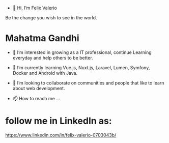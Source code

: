 - 👋 Hi, I’m Felix Valerio

Be the change you wish to see in the world.
# Mahatma Gandhi

- 👀 I’m interested in growing as a IT professional, continue Learning everyday and help others to be better.


- 🌱 I’m currently learning Vue.js, Nuxt.js, Laravel, Lumen, Symfony, Docker and Android with Java.


- 💞️ I’m looking to collaborate on communities and people that like to learn about web development.


- 📫 How to reach me ...

# follow me in LinkedIn as:
https://www.linkedin.com/in/felix-valerio-0703043b/

<!---
FVSoftwareDeveloper/FVSoftwareDeveloper is a ✨ special ✨ repository because its `README.md` (this file) appears on your GitHub profile.
You can click the Preview link to take a look at your changes.
--->
